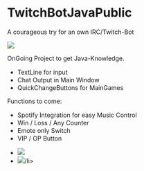 # TwitchBotJavaPublic
A courageous try for an own IRC/Twitch-Bot
<p>
  <img src="https://i.imgur.com/YDPox2L.png">
</p>
<p>
  OnGoing Project to get Java-Knowledge.
</p>
<ul>
  <li>TextLine for input <img src="https://img.icons8.com/doodle/2x/checkmark.png" height="15px"></li>
  <li>Chat Output in Main Window <img src="https://img.icons8.com/doodle/2x/checkmark.png" height="15px"></li>
  <li>QuickChangeButtons for MainGames <img src="https://img.icons8.com/doodle/2x/checkmark.png"height="15px"></li>
</ul>
<p>
  Functions to come:
</p>
<ul>
  <li>Spotify Integration for easy Music Control<img src="https://img.icons8.com/fluency/2x/progress-indicator.png" height="15px"></li>
  <li>Win / Loss / Any Counter <img src="https://img.icons8.com/fluency/2x/progress-indicator.png" height="15px"></li>
  <li>Emote only Switch <img src="https://img.icons8.com/fluency/2x/progress-indicator.png" height="15px"></li>
  <li>VIP / OP Button <img src="https://img.icons8.com/fluency/2x/progress-indicator.png" height="15px"></li>
</ul>
<ul>
  <li><img src="https://i.imgur.com/kHGt6Ir.png"></li>
  <li><img src="https://i.imgur.com/THhNiJj.png">/li>
</ul>
